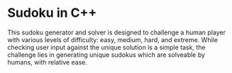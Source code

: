 # Sudoku in C++
This sudoku generator and solver is designed to challenge a human player with various levels of difficulty: easy, medium, hard, and extreme. While checking user input against the unique solution is a simple task, the challenge lies in generating unique sudokus which are solveable by humans, with relative ease.
